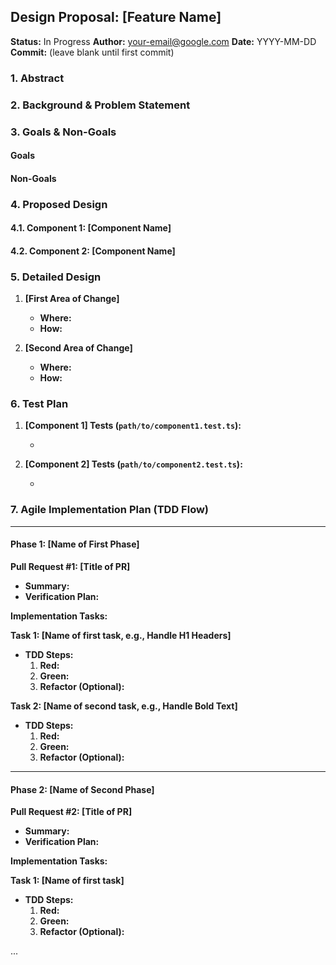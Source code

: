 ## **Design Proposal: [Feature Name]**

**Status:** In Progress
**Author:** your-email@google.com
**Date:** YYYY-MM-DD
**Commit:** (leave blank until first commit)


### 1. Abstract

<!-- A brief, one-paragraph summary of the feature, the problem it solves, and the proposed solution. -->

### 2. Background & Problem Statement

<!-- A detailed explanation of the current situation and the problem that this feature will address. Explain why the current system is insufficient. -->

### 3. Goals & Non-Goals

#### Goals

<!-- List the specific, measurable goals of this feature. -->
<!-- What should this feature achieve? -->

#### Non-Goals

<!-- List what is explicitly out of scope for this feature. -->
<!-- This helps to define the boundaries of the project. -->

### 4. Proposed Design

<!-- A high-level overview of the proposed solution. This section should describe the new components, how they will interact, and the overall architecture of the feature. -->

#### 4.1. Component 1: [Component Name]

<!-- Detailed description of the first new component. -->

#### 4.2. Component 2: [Component Name]

<!-- Detailed description of the second new component. -->

### 5. Detailed Design

<!-- A more detailed, implementation-level description of the changes. This section should be specific enough for another engineer to understand the implementation details. -->

1.  **[First Area of Change]**
    - **Where:** <!-- Specify the file path, e.g., `packages/core/src/services/new-service.ts` -->
    - **How:** <!-- Describe the implementation details, including code snippets if helpful. -->

2.  **[Second Area of Change]**
    - **Where:** <!-- Specify the file path. -->
    - **How:** <!-- Describe the implementation details. -->

### 6. Test Plan

<!-- A detailed plan for testing the new feature. This should include unit tests, integration tests, and manual testing. -->

1.  **[Component 1] Tests (`path/to/component1.test.ts`):**
    - <!-- List the specific test cases for the first component. -->

2.  **[Component 2] Tests (`path/to/component2.test.ts`):**
    - <!-- List the specific test cases for the second component. -->





### 7. Agile Implementation Plan (TDD Flow)

<!-- Guidance for the Plan Agent:
Your goal is to create a robust, step-by-step implementation plan that minimizes risk and delivers value incrementally. To do this, you must adhere to the following core principles:

1.  **Think Vertically, Not Horizontally:** Decompose the feature into "vertical slices." Each PR should deliver a complete, testable piece of end-to-end functionality, even if it's very small.
    -   **BAD:** A PR that only adds database models. A separate PR that only adds API endpoints.
    -   **GOOD:** A PR that adds the ability for a user to read their profile. This includes the necessary database model, the API endpoint, and the tests to verify it.

2.  **Decompose and Order by Dependency:** Identify the logical sequence of work. What must be built first to enable subsequent work?
    -   **Example:** The PR that creates a user's profile must be implemented before the PR that allows editing that profile. The API for fetching data must exist before the UI that displays it.

3.  **Keep Pull Requests Small and Focused:** A PR should represent a single, logical unit of work and ideally be under 500 lines of code change. This reduces risk, makes code reviews faster and more effective, and makes it easier to find bugs. If a task seems too large, break it down into smaller, prerequisite PRs.

4.  **Define a Clear Verification Plan for Each PR:** For each PR, specify exactly how the changes can be tested and verified. This is the "definition of done" for the PR and is critical for the Code Review Agent. It should include specific test commands to run.

5.  **Define Clear Task Exit Criteria:** Each "Task" listed under a PR must represent a complete, atomic unit of work that concludes in a "Green" state, signified by a successful `npm run preflight` command. A Task is only done when all tests pass, the code builds, and it meets all linting and type-checking standards. Do not create Tasks that end in a failing state.
-->

---

#### **Phase 1: [Name of First Phase]**

<!-- **Goal:** Describe the goal of this phase. -->

**Pull Request #1: [Title of PR]**
- **Summary:** <!-- A brief, one-sentence description of what this PR will accomplish. -->
- **Verification Plan:** <!-- Detail the steps a reviewer will take to verify the changes. Include test commands and manual testing instructions. -->

**Implementation Tasks:**

**Task 1: [Name of first task, e.g., Handle H1 Headers]**
*   **TDD Steps:**
    1.  **Red:** <!-- Write a failing test for the specific behavior. -->
    2.  **Green:** <!-- Write the minimal code to make the test pass. -->
    3.  **Refactor (Optional):** <!-- Improve the implementation while keeping tests green. -->

**Task 2: [Name of second task, e.g., Handle Bold Text]**
*   **TDD Steps:**
    1.  **Red:** <!-- Write a failing test for the specific behavior. -->
    2.  **Green:** <!-- Write the minimal code to make the test pass. -->
    3.  **Refactor (Optional):** <!-- Improve the implementation while keeping tests green. -->

---

#### **Phase 2: [Name of Second Phase]**


<!-- **Goal:** Describe the goal of this phase. -->

**Pull Request #2: [Title of PR]**
- **Summary:** <!-- A brief, one-sentence description of what this PR will accomplish. -->
- **Verification Plan:** <!-- Detail the steps a reviewer will take to verify the changes. Include test commands and manual testing instructions. -->

**Implementation Tasks:**

**Task 1: [Name of first task]**
*   **TDD Steps:**
    1.  **Red:** <!-- Write a failing test for the specific behavior. -->
    2.  **Green:** <!-- Write the minimal code to make the test pass. -->
    3.  **Refactor (Optional):** <!-- Improve the implementation while keeping tests green. -->

...
